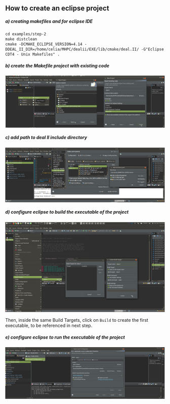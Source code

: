 ## How to create an eclipse project
##### a) creating makefiles and for eclipse IDE

```
cd examples/step-2
make distclean
cmake -DCMAKE_ECLIPSE_VERSION=4.14 -DDEAL_II_DIR=/home/celia/MHPC/dealii/EXE/lib/cmake/deal.II/ -G"Eclipse CDT4 - Unix Makefiles" .

```

##### b) create the Makefile project with existing code

![create_project](create_project.png)

##### c) add path to deal II include directory 

![add_path](add_path.png)

##### d) configure eclipse to build the executable of the project

![configure_build](configure_build.png)

Then, inside the same Build Targets, click on `Build` to create the first executable, to be referenced in next step.

##### e) configure eclipse to run the executable of the project

![configure_run](configure_run.png)

